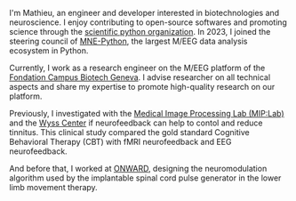I'm Mathieu, an engineer and developer interested in biotechnologies and neuroscience. I enjoy contributing to open-source softwares and promoting science through the [scientific python organization](https://scientific-python.org/). In 2023, I joined the steering council of [MNE-Python](https://mne.tools), the largest M/EEG data analysis ecosystem in Python.

Currently, I work as a research engineer on the M/EEG platform of the [Fondation Campus Biotech Geneva](https://fcbg.ch/). I advise researcher on all technical aspects and share my expertise to promote high-quality research on our platform.

Previously, I investigated with the [Medical Image Processing Lab (MIP:Lab)](https://miplab.epfl.ch/) and the [Wyss Center](https://wysscenter.ch/) if neurofeedback can help to contol and reduce tinnitus. This clinical study compared the gold standard Cognitive Behavioral Therapy (CBT) with fMRI neurofeedback and EEG neurofeedback.

And before that, I worked at [ONWARD](https://www.onwd.com/), designing the neuromodulation algorithm used by the implantable spinal cord pulse generator in the lower limb movement therapy.
